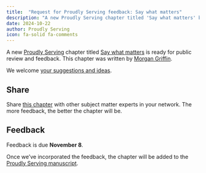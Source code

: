 ```yaml
---
title:  "Request for Proudly Serving feedback: Say what matters"
description: "A new Proudly Serving chapter titled 'Say what matters' by Morgan Griffin is ready for public review and feedback."
date: 2024-10-22
author: Proudly Serving
icon: fa-solid fa-comments
---
```


A new [Proudly Serving](/) chapter titled [Say what matters](/contents/say-what-matters) is ready for public review and feedback. This chapter was written by [Morgan Griffin](/contributors/morgan-griffin).

We welcome [your suggestions and ideas](/contents/say-what-matters).

## Share

Share [this chapter](/contents/say-what-matters) with other subject matter experts in your network. The more feedback, the better the chapter will be.

## Feedback

Feedback is due **November 8**.

Once we’ve incorporated the feedback, the chapter will be added to the [Proudly Serving manuscript](/manuscript/).
